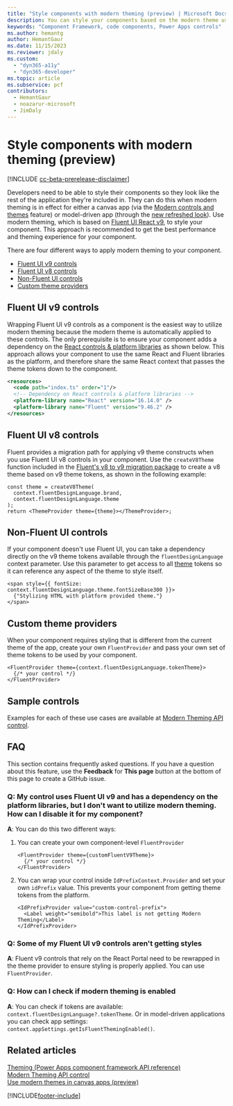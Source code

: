 ```yaml
---
title: "Style components with modern theming (preview) | Microsoft Docs"
description: You can style your components based on the modern theme used in the app."
keywords: "Component Framework, code components, Power Apps controls"
ms.author: hemantg
author: HemantGaur
ms.date: 11/15/2023
ms.reviewer: jdaly
ms.custom:
  - "dyn365-a11y"
  - "dyn365-developer"
ms.topic: article
ms.subservice: pcf
contributors:
  - HemantGaur
  - noazarur-microsoft
  - JimDaly
---
```


# Style components with modern theming (preview)

[!INCLUDE [cc-beta-prerelease-disclaimer](../../includes/cc-beta-prerelease-disclaimer.md)]

Developers need to be able to style their components so they look like the rest of the application they're included in. They can do this when modern theming is in effect for either a canvas app (via the [Modern controls and themes](../../maker/canvas-apps/controls/modern-controls/overview-modern-controls.md) feature) or model-driven app (through the [new refreshed look](../../user/modern-fluent-design.md)). Use modern theming, which is based on [Fluent UI React v9](https://react.fluentui.dev/), to style your component. This approach is recommended to get the best performance and theming experience for your component.

There are four different ways to apply modern theming to your component.

- [Fluent UI v9 controls](#fluent-ui-v9-controls)
- [Fluent UI v8 controls](#fluent-ui-v8-controls)
- [Non-Fluent UI controls](#non-fluent-ui-controls)
- [Custom theme providers](#custom-theme-providers)

## Fluent UI v9 controls

Wrapping Fluent UI v9 controls as a component is the easiest way to utilize modern theming because the modern theme is automatically applied to these controls. The only prerequisite is to ensure your component adds a dependency on the [React controls & platform libraries](react-controls-platform-libraries.md) as shown below. This approach allows your component to use the same React and Fluent libraries as the platform, and therefore share the same React context that passes the theme tokens down to the component.

```xml
<resources>
  <code path="index.ts" order="1"/>
  <!-- Dependency on React controls & platform libraries -->
  <platform-library name="React" version="16.14.0" />
  <platform-library name="Fluent" version="9.46.2" />
</resources>
```

## Fluent UI v8 controls

Fluent provides a migration path for applying v9 theme constructs when you use Fluent UI v8 controls in your component. Use the `createV8Theme` function included in the [Fluent's v8 to v9 migration package](https://www.npmjs.com/package/@fluentui/react-migration-v8-v9) to create a v8 theme based on v9 theme tokens, as shown in the following example:

```tsx
const theme = createV8Theme(
  context.fluentDesignLanguage.brand,
  context.fluentDesignLanguage.theme
);
return <ThemeProvider theme={theme}></ThemeProvider>;
```

## Non-Fluent UI controls

If your component doesn't use Fluent UI, you can take a dependency directly on the v9 theme tokens available through the `fluentDesignLanguage` context parameter. Use this parameter to get access to all [theme](reference/theming.md) tokens so it can reference any aspect of the theme to style itself.

```tsx
<span style={{ fontSize: context.fluentDesignLanguage.theme.fontSizeBase300 }}>
  {"Stylizing HTML with platform provided theme."}
</span>
```

## Custom theme providers

When your component requires styling that is different from the current theme of the app, create your own `FluentProvider` and pass your own set of theme tokens to be used by your component.

```tsx
<FluentProvider theme={context.fluentDesignLanguage.tokenTheme}>
  {/* your control */}
</FluentProvider>
```

## Sample controls

Examples for each of these use cases are available at [Modern Theming API control](./sample-controls/modern-theming-api-control.md).

## FAQ

This section contains frequently asked questions. If you have a question about this feature, use the **Feedback** for **This page** button at the bottom of this page to create a GitHub issue.

### Q: My control uses Fluent UI v9 and has a dependency on the platform libraries, but I don't want to utilize modern theming. How can I disable it for my component?

**A**: You can do this two different ways:

1. You can create your own component-level `FluentProvider`

   ```tsx
   <FluentProvider theme={customFluentV9Theme}>
     {/* your control */}
   </FluentProvider>
   ```

1. You can wrap your control inside `IdPrefixContext.Provider` and set your own `idPrefix` value. This prevents your component from getting theme tokens from the platform.

   ```tsx
   <IdPrefixProvider value="custom-control-prefix">
     <Label weight="semibold">This label is not getting Modern Theming</Label>
   </IdPrefixProvider>
   ```

### Q: Some of my Fluent UI v9 controls aren't getting styles

**A**: Fluent v9 controls that rely on the React Portal need to be rewrapped in the theme provider to ensure styling is properly applied. You can use `FluentProvider`.

### Q: How can I check if modern theming is enabled

**A**: You can check if tokens are available: `context.fluentDesignLanguage?.tokenTheme`. Or in model-driven applications you can check app settings: `context.appSettings.getIsFluentThemingEnabled()`.

## Related articles

[Theming (Power Apps component framework API reference)](../component-framework/reference/theming.md)   
[Modern Theming API control](./sample-controls/modern-theming-api-control.md)   
[Use modern themes in canvas apps (preview)](../../maker/canvas-apps/controls/modern-controls/modern-theming.md)

[!INCLUDE[footer-include](../../includes/footer-banner.md)]
